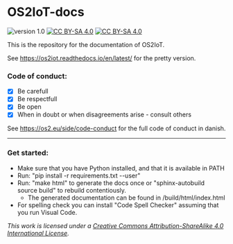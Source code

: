 # OS2IoT-docs

![version 1.0](https://img.shields.io/badge/version-1.0-red.svg) [![CC BY-SA 4.0][cc-by-sa-shield]][cc-by-sa] [![CC BY-SA 4.0][cc-by-sa-image]][cc-by-sa]

[cc-by-sa]: http://creativecommons.org/licenses/by-sa/4.0/
[cc-by-sa-image]: https://licensebuttons.net/l/by-sa/4.0/88x31.png
[cc-by-sa-shield]: https://img.shields.io/badge/License-CC%20BY--SA%204.0-lightgrey.svg

This is the repository for the documentation of OS2IoT.

See https://os2iot.readthedocs.io/en/latest/ for the pretty version.

### Code of conduct:

- [x] Be carefull <br/>
- [x] Be respectfull <br/>
- [x] Be open <br/>
- [x] When in doubt or when disagreements arise - consult others

See https://os2.eu/side/code-conduct for the full code of conduct in danish.

---

### Get started:

- Make sure that you have Python installed, and that it is available in PATH
- Run: "pip install -r requirements.txt --user"
- Run: "make html" to generate the docs once or "sphinx-autobuild source build" to rebuild contentiously.
  - The generated documentation can be found in /build/html/index.html
- For spelling check you can install "Code Spell Checker" assuming that you run Visual Code.

_This work is licensed under a
[Creative Commons Attribution-ShareAlike 4.0 International License][cc-by-sa]._

